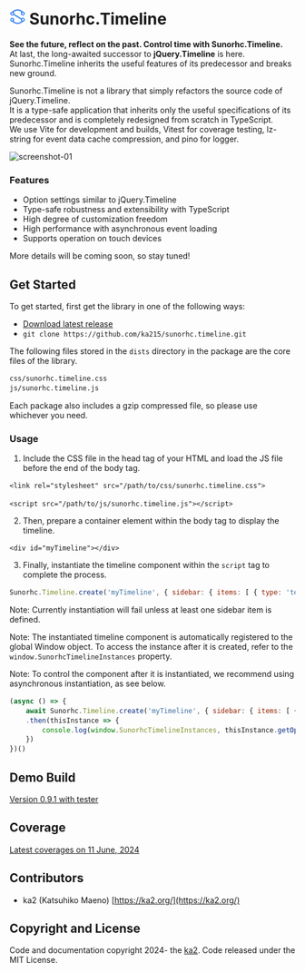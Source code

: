 <h1><img src="public/sunorhc.svg" width="28" height="28"> Sunorhc.Timeline</h1>

**See the future, reflect on the past. Control time with Sunorhc.Timeline.**  
At last, the long-awaited successor to **jQuery.Timeline** is here.  
Sunorhc.Timeline inherits the useful features of its predecessor and breaks new ground.  

Sunorhc.Timeline is not a library that simply refactors the source code of jQuery.Timeline.  
It is a type-safe application that inherits only the useful specifications of its predecessor and is completely redesigned from scratch in TypeScript.  
We use Vite for development and builds, Vitest for coverage testing, lz-string for event data cache compression, and pino for logger.  

![screenshot-01](https://github.com/ka215/sunorhc.timeline/assets/7112853/84aab710-9aa9-44ca-81fe-12583a40de21)

### Features
- Option settings similar to jQuery.Timeline
- Type-safe robustness and extensibility with TypeScript
- High degree of customization freedom
- High performance with asynchronous event loading
- Supports operation on touch devices

More details will be coming soon, so stay tuned!

## Get Started
To get started, first get the library in one of the following ways:
- [Download latest release](https://github.com/ka215/sunorhc.timeline/releases/latest)
- `git clone https://github.com/ka215/sunorhc.timeline.git`

The following files stored in the `dists` directory in the package are the core files of the library.
```bash
css/sunorhc.timeline.css
js/sunorhc.timeline.js
```
Each package also includes a gzip compressed file, so please use whichever you need.

### Usage

1. Include the CSS file in the head tag of your HTML and load the JS file before the end of the body tag.
```
<link rel="stylesheet" src="/path/to/css/sunorhc.timeline.css">

<script src="/path/to/js/sunorhc.timeline.js"></script>
```

2. Then, prepare a container element within the body tag to display the timeline.
```
<div id="myTimeline"></div>
```

3. Finally, instantiate the timeline component within the `script` tag to complete the process.
```js
Sunorhc.Timeline.create('myTimeline', { sidebar: { items: [ { type: 'text', label: 'Row 1'} ] } })
```

Note: Currently instantiation will fail unless at least one sidebar item is defined.

Note: The instantiated timeline component is automatically registered to the global Window object. To access the instance after it is created, refer to the `window.SunorhcTimelineInstances` property.

Note: To control the component after it is instantiated, we recommend using asynchronous instantiation, as see below.
```js
(async () => {
    await Sunorhc.Timeline.create('myTimeline', { sidebar: { items: [ { type: 'text', label: 'Row 1'} ] } })
    .then(thisInstance => {
        console.log(window.SunorhcTimelineInstances, thisInstance.getOptions())
    })
})()
```

## Demo Build

[Version 0.9.1 with tester](https://ka215.github.io/sunorhc.timeline/?v0.9.1-2)

## Coverage

[Latest coverages on 11 June, 2024](https://ka215.github.io/sunorhc.timeline/coverage/)

## Contributors

- ka2 (Katsuhiko Maeno) [https://ka2.org/](https://ka2.org/)

## Copyright and License

Code and documentation copyright 2024- the [ka2](https://ka2.org/). Code released under the MIT License.